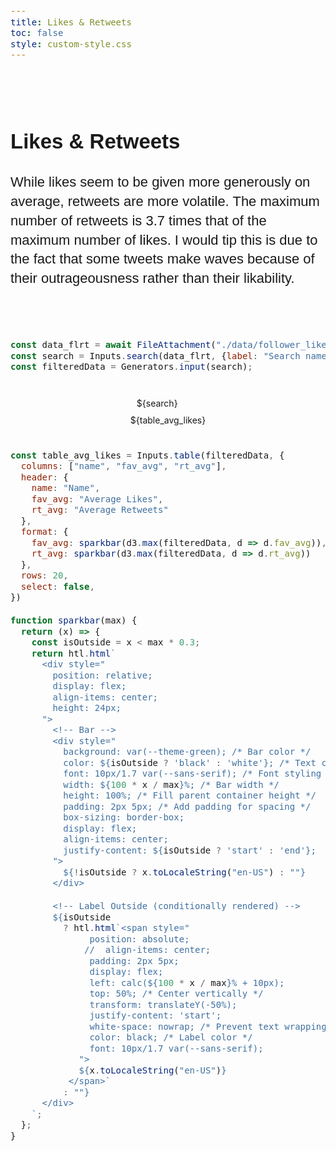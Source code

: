 ```yaml
---
title: Likes & Retweets
toc: false
style: custom-style.css
---
```


<style>
.chart-wrapper {
  display: flex;
  flex-direction: column;
  align-items: center; /* Centers the chart and text container horizontally */
  margin: 40px auto; /* Center the wrapper itself */
  max-width: 900px; /* Adjust line length */
}

.text-container {
  text-align: left; /* Left-align the text */
  margin: 20px auto; /* Increase side margins for better spacing */
  max-width: 1200px; /* Increase this value for a longer text line */
  line-height: 1.4; /* Improve readability */
  font-size: 22px;
  font-family: "Calibri", Arial, sans-serif;
}


.plot-title {
  font-size: 28px;        /* Larger title font size */
  font-weight: bold;      /* Bold text */
  color: darkblue;        /* Title color */
  text-align: center;     /* Center the title */
  font-family: "Georgia", serif; /* Custom font family */
  margin-bottom: 20px;    /* Add spacing below the title */
  text-transform: uppercase; /* Uppercase letters */
  letter-spacing: 1px;    /* Spacing between letters */
  text-align: center;   /* Center the title */
  font-size: 28px;      /* Increase the font size */
  font-weight: bold;    /* Bold title */
  font-family: "Arial, sans-serif"; /* Custom font */
  margin-top: 20px;     /* Add spacing above */
  }

  /* Default (Light Mode) */
  .chart-title, .chart-legend {
    fill: black; /* Title and legend text in black */
  }

  /* Dark Mode */
  @media (prefers-color-scheme: dark) {
    .chart-title, .chart-legend {
      fill: white;
    }
  }

  svg {
    max-width: 100%; /* Ensure the SVG scales within its container */
    height: auto;    /* Maintain aspect ratio */
  }

.d3-tooltip {
    position: absolute;
    z-index: 50;
    pointer-events: none;
}

  /* Code block styling */
  pre code {
    font-family: "Fira Code",  monospace; /* Monospaced font for code */
    font-size: 14px;
    line-height: 1.4;
    overflow-x: auto; /* Allow horizontal scroll */
  }
</style>
<div class="chart-wrapper">
  <div class="text-container">
  <h2>Likes & Retweets</h2>
  <p>
  While likes seem to be given more generously on average, retweets are more volatile. The maximum number of retweets is 3.7 times that of the maximum number of likes. I would tip this is due to the fact that some tweets make waves because of their outrageousness rather than their likability.
  </p>
  </div>
</div>


```js
const data_flrt = await FileAttachment("./data/follower_likes_rt.csv").csv({ typed: true });
const search = Inputs.search(data_flrt, {label: "Search names", placeholder: "Name…", datalist: ["names"],});
const filteredData = Generators.input(search);
```


<div class="chart-wrapper">
  <!-- Chart -->
  <div class="card" >
    <div style="margin: 0px 10px 10px 10px">${search}</div>
    <div>${table_avg_likes}</div>
  </div>
</div>


```js
const table_avg_likes = Inputs.table(filteredData, {
  columns: ["name", "fav_avg", "rt_avg"],
  header: {
    name: "Name",
    fav_avg: "Average Likes",
    rt_avg: "Average Retweets"
  },
  format: {
    fav_avg: sparkbar(d3.max(filteredData, d => d.fav_avg)),
    rt_avg: sparkbar(d3.max(filteredData, d => d.rt_avg))
  },
  rows: 20,
  select: false,
})

function sparkbar(max) {
  return (x) => {
    const isOutside = x < max * 0.3; 
    return htl.html`
      <div style="
        position: relative;
        display: flex;
        align-items: center;
        height: 24px; 
      ">
        <!-- Bar -->
        <div style="
          background: var(--theme-green); /* Bar color */
          color: ${isOutside ? 'black' : 'white'}; /* Text color */
          font: 10px/1.7 var(--sans-serif); /* Font styling */
          width: ${100 * x / max}%; /* Bar width */
          height: 100%; /* Fill parent container height */
          padding: 2px 5px; /* Add padding for spacing */
          box-sizing: border-box;
          display: flex;
          align-items: center;
          justify-content: ${isOutside ? 'start' : 'end'}; 
        ">
          ${!isOutside ? x.toLocaleString("en-US") : ""}
        </div>

        <!-- Label Outside (conditionally rendered) -->
        ${isOutside
          ? htl.html`<span style="
               position: absolute;
              //  align-items: center;
               padding: 2px 5px;
               display: flex;
               left: calc(${100 * x / max}% + 10px); 
               top: 50%; /* Center vertically */
               transform: translateY(-50%);
               justify-content: 'start';
               white-space: nowrap; /* Prevent text wrapping */
               color: black; /* Label color */
               font: 10px/1.7 var(--sans-serif);
             ">
             ${x.toLocaleString("en-US")}
           </span>`
          : ""}
      </div>
    `;
  };
}
```




